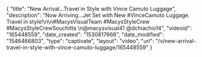 {
    "title": "New Arrival...Travel in Style with Vince Camuto Luggage",
    "description": "Now Arriving...Jet Set with New #VinceCamuto Luggage.  Travel in style!\n\n#MacysVisualTeam #MacysStyleCrew #MacysStyleCrewSouchitta \n@macysvisual41 @dchiachio14",
    "videoid": "165448559",
    "date_created": "1530817666",
    "date_modified": "1546466803",
    "type": "captivate",
    "layout": "video",
    "url": "\/v\/new-arrival-travel-in-style-with-vince-camuto-luggage\/165448559"
}